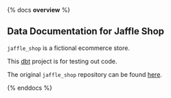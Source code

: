 {% docs __overview__ %}

## Data Documentation for Jaffle Shop

`jaffle_shop` is a fictional ecommerce store.

This [dbt](https://www.getdbt.com/) project is for testing out code.

The original `jaffle_shop` repository can be found [here](https://github.com/dbt-labs/jaffle_shop).

{% enddocs %}
